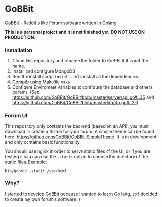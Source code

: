 # GoBBit

GoBBit - Reddit's like Forum software written in Golang

**This is a personal project and it is not finished yet, DO NOT USE ON PRODUCTION.**

### Installation

1. Clone this repository and rename the folder to GoBBit if it is not the name.
2. Install and configure MongoDB
3. Run the install script `install.sh` to install all the dependencies.
4. Compile using Makefile `make`
5. Configure Enviroment variables to configure the database and others params. (See: https://github.com/GoBBit/GoBBit/blob/master/server/api.go#L35 and https://github.com/GoBBit/GoBBit/blob/master/db/db.go#L26)

### Forum UI

This repository only contains the backend (based on an API), you must download or create a theme for your forum. A simple theme can be found here: https://github.com/GoBBit/GoBBit-SimpleTheme. It is in development and only contains basic functionality.

You should use nginx in order to serve static files of the UI, or if you are testing it you can use the `-static` option to choose the directory of the static files. Example:

`
bin/gobbit -static /var/html
`


### Why?

I started to develop GoBBit because I wanted to learn Go lang, so I decided to create my own forum's software :)
